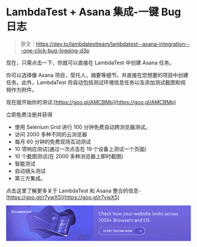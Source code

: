 # LambdaTest + Asana 集成-一键 Bug 日志

> 原文：<https://dev.to/lambdatestteam/lambdatest--asana-integration---one-click-bug-logging-d3p>

现在，只需点击一下，你就可以直接在 LambdaTest 中创建 Asana 任务。

你可以选择像 Asana 项目，受托人，摘要等细节。并直接在您想要的项目中创建任务。此外，LambdaTest 将自动包括测试环境信息任务以及添加测试截图和视频作为附件。

现在就开始你的测试:[https://goo.gl/AMCBMp](https://goo.gl/AMCBMp)

立即免费注册并获得

*   使用 Selenium Grid 进行 100 分钟免费自动跨浏览器测试。
*   访问 2000 多种不同的云浏览器
*   每月 60 分钟的免费现场互动测试
*   10 项响应测试(通过一次点击在 19 个设备上测试一个页面)
*   10 个截图测试(在 2000 多种浏览器上即时截图)
*   智能测试
*   自动镜头测试
*   第三方集成。

点击这里了解更多关于 LambdaTest 和 Asana 整合的信息-[https://goo.gl/r7ywX5](https://goo.gl/r7ywX5)

[![](img/5ca15e434455da9426a2aad75efd7d47.png)](https://goo.gl/AMCBMp)